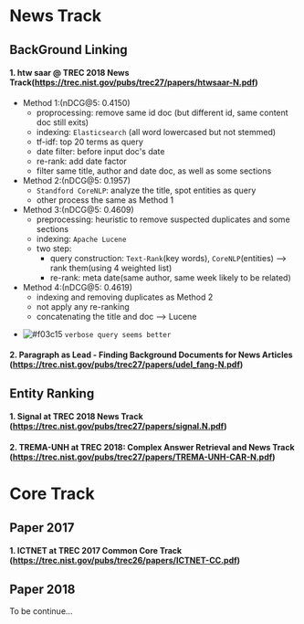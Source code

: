 News Track
=====================
## BackGround Linking
#### 1. htw saar @ TREC 2018 News Track(https://trec.nist.gov/pubs/trec27/papers/htwsaar-N.pdf) 
* Method 1:(nDCG@5: 0.4150) 
	* proprocessing: remove same id doc (but different id, same content doc still exits)
	* indexing: `Elasticsearch` (all word lowercased but not stemmed)
	* tf-idf: top 20 terms as query
	* date filter: before input doc's date 
	* re-rank: add date factor
	* filter same title, author and date doc, as well as some sections
* Method 2:(nDCG@5: 0.1957) 
	* `Standford CoreNLP`: analyze the title, spot entities as query
	* other process the same as Method 1
* Method 3:(nDCG@5: 0.4609) 
	* preprocessing: heuristic to remove suspected duplicates and some sections
	* indexing: `Apache Lucene`
	* two step:
		* query construction: `Text-Rank`(key words), `CoreNLP`(entities) --> rank them(using 4 weighted list)
		* re-rank: meta date(same author, same week likely to be related)
* Method 4:(nDCG@5: 0.4619) 
	* indexing and removing duplicates as Method 2
	* not apply any re-ranking
	* concatenating the title and doc --> Lucene

- ![#f03c15](https://placehold.it/15/f03c15/000000?text=+) `verbose query seems better` 



#### 2. Paragraph as Lead - Finding Background Documents for News Articles (https://trec.nist.gov/pubs/trec27/papers/udel_fang-N.pdf)




## Entity Ranking
#### 1. Signal at TREC 2018 News Track (https://trec.nist.gov/pubs/trec27/papers/signal.N.pdf)

#### 2. TREMA-UNH at TREC 2018: Complex Answer Retrieval and News Track (https://trec.nist.gov/pubs/trec27/papers/TREMA-UNH-CAR-N.pdf)




Core Track
=====================
## Paper 2017
#### 1. ICTNET at TREC 2017 Common Core Track (https://trec.nist.gov/pubs/trec26/papers/ICTNET-CC.pdf)

## Paper 2018
To be continue...

